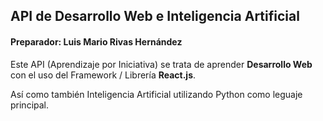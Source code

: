 ## API de Desarrollo Web e Inteligencia Artificial

#### Preparador: Luis Mario Rivas Hernández

Este API (Aprendizaje por Iniciativa) se trata de aprender **Desarrollo Web** con el uso del Framework / Librería **React.js**.

Así como también Inteligencia Artificial utilizando Python como leguaje principal.